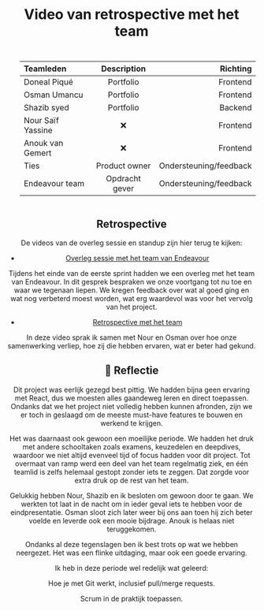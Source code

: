 # Video van retrospective met het team

<style>

table {
    padding-left: 5%;
    padding-top: 5%;
    padding-bottom: 3%;
}
body {
    text-align: center;
}
</style>

| Teamleden     | Description | Richting     |
| :---        |    :----:   |          ---: |
| Doneal Piqué      | Portfolio    | Frontend   |
| Osman Umancu   | Portfolio        | Frontend     |
| Shazib syed   | Portfolio        | Backend      |
| Nour Saïf Yassine   | ❌        | Frontend     |
| Anouk van Gemert    | ❌        | Frontend     |
|Ties| Product owner| Ondersteuning/feedback|
|Endeavour team|Opdracht gever| Ondersteuning/feedback|

## Retrospective

De videos van de overleg sessie en standup zijn hier terug te kijken:

* [Overleg sessie met het team van Endeavour](https://www.youtube.com/watch?v=ET1y9dvgT9A&t=21s&ab_channel=DonealPiqu%C3%A9)

Tijdens het einde van de eerste sprint hadden we een overleg met het team van Endeavour. In dit gesprek bespraken we onze voortgang tot nu toe en waar we tegenaan liepen. We kregen feedback over wat al goed ging en wat nog verbeterd moest worden, wat erg waardevol was voor het vervolg van het project.

* [Retrospective met het team](https://www.youtube.com/watch?v=apG0b6N2bgg&ab_channel=DonealPiqu%C3%A9)

In deze video sprak ik samen met Nour en Osman over hoe onze samenwerking verliep, hoe zij die hebben ervaren, wat er beter had gekund.

## 🎯 Reflectie

Dit project was eerlijk gezegd best pittig. We hadden bijna geen ervaring met React, dus we moesten alles gaandeweg leren en direct toepassen. Ondanks dat we het project niet volledig hebben kunnen afronden, zijn we er toch in geslaagd om de meeste must-have features te bouwen en werkend te krijgen.

Het was daarnaast ook gewoon een moeilijke periode. We hadden het druk met andere schooltaken zoals examens, keuzedelen en deepdives, waardoor we niet altijd evenveel tijd of focus hadden voor dit project. Tot overmaat van ramp werd een deel van het team regelmatig ziek, en één teamlid is zelfs helemaal gestopt zonder iets te zeggen. Dat zorgde voor extra druk op de rest van het team.

Gelukkig hebben Nour, Shazib en ik besloten om gewoon door te gaan. We werkten tot laat in de nacht om in ieder geval iets te hebben voor de eindpresentatie. Osman sloot zich later weer bij ons aan toen hij zich beter voelde en leverde ook een mooie bijdrage. Anouk is helaas niet teruggekomen.

Ondanks al deze tegenslagen ben ik best trots op wat we hebben neergezet. Het was een flinke uitdaging, maar ook een goede ervaring.

Ik heb in deze periode wel redelijk wat geleerd:

Hoe je met Git werkt, inclusief pull/merge requests.

Scrum in de praktijk toepassen.
